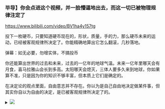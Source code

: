 ### 毕导】你会点进这个视频，并一脸懵逼地出去，而这一切已被物理规律注定了
https://www.bilibili.com/video/BV1ha4y157tg

投下一枚硬币，只要知道硬币现在的，形状，质量，手的力，那么硬币未来的运动，已经被客观规律所决定了。你能精确地算出它怎么翻滚，几秒落地。

弹幕：如无必要，勿增实体，不搞投币

你还能算出世界的过去和未来，过去的一亿年的地球气温。未来一亿年里哪天会有月食，喜马拉雅山会长到多高。太阳哪天会熄灭，三体人要多久来到地球，你如果算不准，只是因为你的知识不够丰富，但本质上它们是确定的。

在决定论的观点里面，自由意志并不存在。你以为是自己自由地决定做某件事，但其实你自以为自由的决定，是已被客观规律所决定了的。

<details><summary>

<img src="https://i2.hdslb.com/bfs/archive/c92da3d2f483abf8a82bfd3eb65840c807452220.jpg@152w_152h_100Q_1c.webp">
</summary>

<img src="https://i2.hdslb.com/bfs/archive/c92da3d2f483abf8a82bfd3eb65840c807452220.jpg">
</details>
